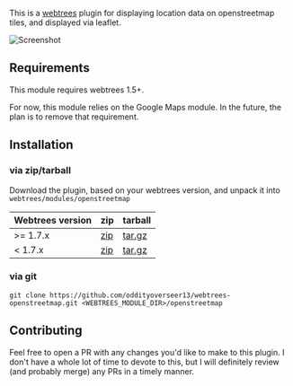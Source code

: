 This is a [webtrees](http://webtrees.net) plugin for displaying location data on openstreetmap tiles, and displayed via leaflet.

![Screenshot](screenshot.png)

## Requirements
This module requires webtrees 1.5+.

For now, this module relies on the Google Maps module. In the future, the plan is to remove that requirement.

## Installation
### via zip/tarball
Download the plugin, based on your webtrees version, and unpack it into `webtrees/modules/openstreetmap`

| Webtrees version | zip | tarball |
|------------------|-----|---------|
| >= 1.7.x         | [zip](https://github.com/dkniffin/webtrees-openstreetmap/archive/v1.7.zip) | [tar.gz](https://github.com/dkniffin/webtrees-openstreetmap/archive/v1.7.tar.gz) |
| < 1.7.x          | [zip](https://github.com/dkniffin/webtrees-openstreetmap/archive/v1.6.zip) | [tar.gz](https://github.com/dkniffin/webtrees-openstreetmap/archive/v1.6.tar.gz) |

### via git

`git clone https://github.com/oddityoverseer13/webtrees-openstreetmap.git <WEBTREES_MODULE_DIR>/openstreetmap`

## Contributing

Feel free to open a PR with any changes you'd like to make to this plugin. I don't have a whole lot of time to devote to this, but I will definitely review (and probably merge) any PRs in a timely manner.
